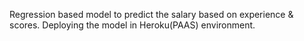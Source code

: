 
Regression based model to predict the salary based on experience & scores. Deploying the model in Heroku(PAAS) environment.
